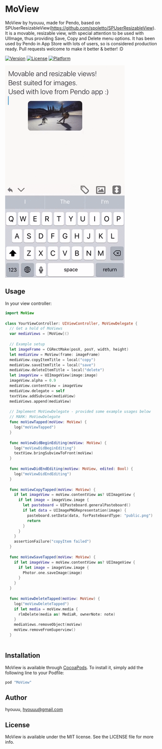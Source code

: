 # MoView

MoView by hyouuu, made for Pendo, based on SPUserResizableView(https://github.com/spoletto/SPUserResizableView).    
It is a movable, resizable view, with special attention to be used with UIImage, thus providing Save, Copy and Delete menu options.
It has been used by Pendo in App Store with lots of users, so is considered production ready. Pull requests welcome to make it better & better! :D

[![Version](https://img.shields.io/cocoapods/v/MoView.svg?style=flat)](http://cocoapods.org/pods/MoView)
[![License](https://img.shields.io/cocoapods/l/MoView.svg?style=flat)](http://cocoapods.org/pods/MoView)
[![Platform](https://img.shields.io/cocoapods/p/MoView.svg?style=flat)](http://cocoapods.org/pods/MoView)

![alt tag](intro.gif)

## Usage

In your view controller:

```swift
import MoView

class YourViewController: UIViewController, MoViewDelegate {
  // Get a hold of MoViews
  var mediaViews = [MoView]()
  
  // Example setup
  let imageFrame = CGRectMake(posX, posY, width, height)
  let mediaView = MoView(frame: imageFrame)
  mediaView.copyItemTitle = local("copy")
  mediaView.saveItemTitle = local("save")
  mediaView.deleteItemTitle = local("delete")
  let imageView = UIImageView(image:image)
  imageView.alpha = 0.9
  mediaView.contentView = imageView
  mediaView.delegate = self
  textView.addSubview(mediaView)
  mediaViews.append(mediaView)
 
  // Implement MoViewDelegate - provided some example usages below
  // MARK: MoViewDelegate 
  func moViewTapped(moView: MoView) {
    log("moViewTapped")
  }

  func moViewDidBeginEditing(moView: MoView) {
    log("moViewDidBeginEditing")
    textView.bringSubviewToFront(moView)
  }

  func moViewDidEndEditing(moView: MoView, edited: Bool) {
    log("moViewDidEndEditing")
  }

  func moViewCopyTapped(moView: MoView) {
    if let imageView = moView.contentView as? UIImageView {
      if let image = imageView.image {
        let pasteboard = UIPasteboard.generalPasteboard()
        if let data = UIImagePNGRepresentation(image) {
          pasteboard.setData(data, forPasteboardType: "public.png")
          return
        }
      }
    }
    assertionFailure("copyItem failed")
  }

  func moViewSaveTapped(moView: MoView) {
    if let imageView = moView.contentView as? UIImageView {
      if let image = imageView.image {
        Photor.one.saveImage(image)
      }
    }
  }

  func moViewDeleteTapped(moView: MoView) {
    log("moViewDeleteTapped")
    if let media = moView.media {
      rlmDelete(media as! MediaR, ownerNote: note)
    }
    mediaViews.removeObject(moView)
    moView.removeFromSuperview()
  }
  
```

## Installation

MoView is available through [CocoaPods](http://cocoapods.org). To install
it, simply add the following line to your Podfile:

```ruby
pod "MoView"
```

## Author

hyouuu, hyouuu@gmail.com

## License

MoView is available under the MIT license. See the LICENSE file for more info.
